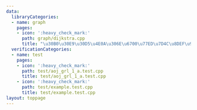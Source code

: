 ```yaml
---
data:
  libraryCategories:
  - name: graph
    pages:
    - icon: ':heavy_check_mark:'
      path: graph/dijkstra.cpp
      title: "\u30B0\u30E9\u30D5\u4E0A\u306E\u6700\u77ED\u7D4C\u8DEF\u9577\uFF08Dijkstra\uFF09"
  verificationCategories:
  - name: test
    pages:
    - icon: ':heavy_check_mark:'
      path: test/aoj_grl_1_a.test.cpp
      title: test/aoj_grl_1_a.test.cpp
    - icon: ':heavy_check_mark:'
      path: test/example.test.cpp
      title: test/example.test.cpp
layout: toppage
---
```

